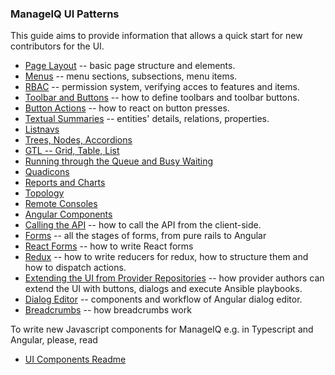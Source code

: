 ### ManageIQ UI Patterns

This guide aims to provide information that allows a
quick start for new contributors for the UI.

* [Page Layout](page_layout.md) -- basic page structure and elements.
* [Menus](menus.md) -- menu sections, subsections, menu items.
* [RBAC](rbac_features.md) -- permission system, verifying acces to features and items.
* [Toolbar and Buttons](toolbars.md) -- how to define toolbars and toolbar buttons.
* [Button Actions](button_actions.md) -- how to react on button presses.
* [Textual Summaries](textual_summary.md) -- entities' details, relations, properties.
* [Listnavs](listnav.md)
* [Trees, Nodes, Accordions](trees.md)
* [GTL -- Grid, Table, List](gtl.md)
* [Running through the Queue and Busy Waiting](queue_wait.md)
* [Quadicons](quadicons.md)
* [Reports and Charts](reports_charts.md)
* [Topology](topology.md)
* [Remote Consoles](remote_consoles.md)
* [Angular Components](angular_components.md)
* [Calling the API](calling_api.md) -- how to call the API from the client-side.
* [Forms](forms.md) -- all the stages of forms, from pure rails to Angular
* [React Forms](react_forms.md) -- how to write React forms
* [Redux](redux.md) -- how to write reducers for redux, how to structure them and how to dispatch actions.
* [Extending the UI from Provider Repositories](provider_plugin.md) -- how provider authors can extend the UI with buttons, dialogs and execute Ansible playbooks.
* [Dialog Editor](dialog_editor.md) -- components and workflow of Angular dialog editor.
* [Breadcrumbs](https://github.com/ManageIQ/manageiq-ui-classic/wiki/Breadcrumbs) -- how breadcrumbs work


To write new Javascript components for ManageIQ e.g. in Typescript and Angular, please, read
* [UI Components Readme](https://github.com/ManageIQ/ui-components/blob/master/README.md)
